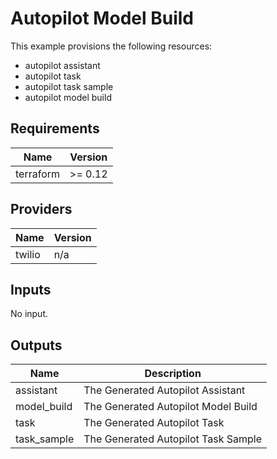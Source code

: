 # Autopilot Model Build

This example provisions the following resources:

- autopilot assistant
- autopilot task
- autopilot task sample
- autopilot model build

## Requirements

| Name      | Version |
| --------- | ------- |
| terraform | >= 0.12 |

## Providers

| Name   | Version |
| ------ | ------- |
| twilio | n/a     |

## Inputs

No input.

## Outputs

| Name        | Description                         |
| ----------- | ----------------------------------- |
| assistant   | The Generated Autopilot Assistant   |
| model_build | The Generated Autopilot Model Build |
| task        | The Generated Autopilot Task        |
| task_sample | The Generated Autopilot Task Sample |
